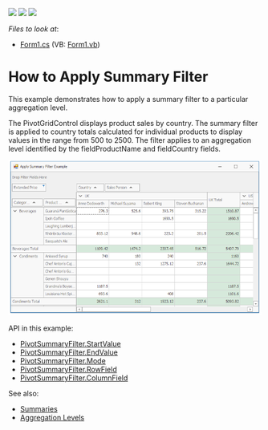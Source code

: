 <!-- default badges list -->
![](https://img.shields.io/endpoint?url=https://codecentral.devexpress.com/api/v1/VersionRange/128581564/13.1.4%2B)
[![](https://img.shields.io/badge/Open_in_DevExpress_Support_Center-FF7200?style=flat-square&logo=DevExpress&logoColor=white)](https://supportcenter.devexpress.com/ticket/details/E4390)
[![](https://img.shields.io/badge/📖_How_to_use_DevExpress_Examples-e9f6fc?style=flat-square)](https://docs.devexpress.com/GeneralInformation/403183)
<!-- default badges end -->
<!-- default file list -->
*Files to look at*:

* [Form1.cs](./CS/XtraPivotGrid_ApplySummaryFilter/Form1.cs) (VB: [Form1.vb](./VB/XtraPivotGrid_ApplySummaryFilter/Form1.vb))
<!-- default file list end -->

# How to Apply Summary Filter


This example demonstrates how to apply a summary filter to a particular aggregation level.

The PivotGridControl displays product sales by country. The summary filter is applied to country totals calculated for individual products to display values in the range from 500 to 2500. The filter applies to an aggregation level identified by the fieldProductName and fieldCountry fields.

![screenshot](https://github.com/DevExpress-Examples/how-to-apply-summary-filter-e4390/blob/13.1.4%2B/images/screenshot.png)

API in this example:

* [PivotSummaryFilter.StartValue](https://docs.devexpress.com/CoreLibraries/DevExpress.XtraPivotGrid.PivotSummaryFilter.StartValue)
* [PivotSummaryFilter.EndValue](https://docs.devexpress.com/CoreLibraries/DevExpress.XtraPivotGrid.PivotSummaryFilter.EndValue)
* [PivotSummaryFilter.Mode](https://docs.devexpress.com/CoreLibraries/DevExpress.XtraPivotGrid.PivotSummaryFilter.Mode)
* [PivotSummaryFilter.RowField](https://docs.devexpress.com/CoreLibraries/DevExpress.XtraPivotGrid.PivotSummaryFilter.RowField)
* [PivotSummaryFilter.ColumnField](https://docs.devexpress.com/CoreLibraries/DevExpress.XtraPivotGrid.PivotSummaryFilter.ColumnField)

See also:

* [Summaries](https://docs.devexpress.com/WindowsForms/9384)
* [Aggregation Levels](https://docs.devexpress.com/WindowsForms/11729)

